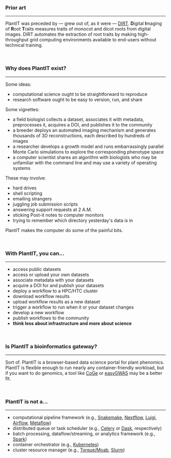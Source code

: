 ### Prior art

---

PlantIT was preceded by &mdash; grew out of, as it were &mdash; [DIRT](http://dirt.cyverse.org/?q=welcome). **D**igital **I**maging of **R**oot **T**raits measures traits of monocot and dicot roots from digital images. DIRT automates the extraction of root traits by making high-throughput grid computing environments available to end-users without technical training.

<br>

### Why does PlantIT exist? 

---

Some ideas:

- computational science ought to be straightforward to reproduce
- research software ought to be easy to version, run, and share

Some vignettes:

- a field biologist collects a dataset, associates it with metadata, preprocesses it, acquires a DOI, and publishes it to the community
- a breeder deploys an automated imaging mechanism and generates thousands of 3D reconstructions, each described by hundreds of images
- a researcher develops a growth model and runs embarrassingly parallel Monte Carlo simulations to explore the corresponding phenotype space
- a computer scientist shares an algorithm with biologists who may be unfamiliar with the command line and may use a variety of operating systems

These may involve:

- hard drives
- shell scripting
- emailing strangers
- juggling job submission scripts
- answering support requests at 2 A.M.
- sticking Post-it notes to computer monitors
- trying to remember which directory yesterday's data is in

PlantIT makes the computer do some of the painful bits.

<br>

### With PlantIT, you can...

---

- access public datasets
- access or upload your own datasets
- associate metadata with your datasets
- acquire a DOI for and publish your datasets
- deploy a workflow to a HPC/HTC cluster
- download workflow results
- upload workflow results as a new dataset
- trigger a workflow to run when it or your dataset changes
- develop a new workflow
- publish workflows to the community
- **think less about infrastructure and more about science**

<br>

### Is PlantIT a bioinformatics gateway?

---

Sort of. PlantIT is a browser-based data science portal for plant phenomics. PlantIT is flexible enough to run nearly any container-friendly workload, but if you want to do genomics, a tool like [CoGe](https://genomevolution.org/CoGe/) or [easyGWAS](https://easygwas.ethz.ch/) may be a better fit.

<br>
 
### PlantIT is not a...

---

- computational pipeline framework (e.g., [Snakemake](https://snakemake.readthedocs.io/en/stable/), [Nextflow](https://www.nextflow.io/), [Luigi](https://luigi.readthedocs.io/en/stable/), [Airflow](https://airflow.apache.org/), [Metaflow](https://metaflow.org/))
- distributed queue or task scheduler (e.g., [Celery](https://docs.celeryproject.org/en/stable/index.html) or [Dask](https://dask.org/), respectively)
- batch processing, dataflow/streaming, or analytics framework (e.g., [Spark](https://spark.apache.org/))
- container orchestrator (e.g., [Kubernetes](https://kubernetes.io/))
- cluster resource manager (e.g., [Torque/Moab](https://adaptivecomputing.com/cherry-services/torque-resource-manager/), [Slurm](https://slurm.schedmd.com/overview.html))

